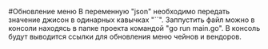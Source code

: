 #Обновление меню
В переменную "json" необходимо передать значение джисон в одинарных кавычках "``".
Заппустить файл можно в консоли находясь в папке проекта командой "go run main.go".
В консоль будут выводится ссылки для обновления меню чейнов и вендоров.
